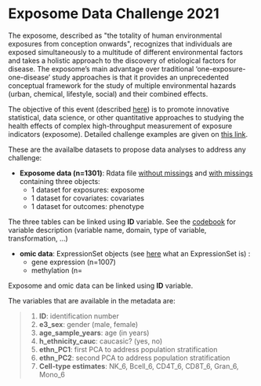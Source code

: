 # Exposome Data Challenge 2021

The exposome, described as "the totality of human environmental exposures from conception onwards", recognizes that individuals are exposed simultaneously to a multitude of different environmental factors and takes a holistic approach to the discovery of etiological factors for disease. The exposome’s main advantage over traditional ‘one-exposure-one-disease’ study approaches is that it provides an unprecedented conceptual framework for the study of multiple environmental hazards (urban, chemical, lifestyle, social) and their combined effects.

The objective of this event (described [here](https://www.isglobal.org/-/exposome-data-analysis-challenge)) is to promote innovative statistical, data science, or other quantitative approaches to studying the health effects of complex high-throughput measurement of exposure indicators (exposome). Detailed challenge examples are given on [this link](https://docs.google.com/document/d/1ul3v-sIniLuTjFB1F1CrFQIX8mrEXVnvSzOF7BCOnpQ/edit). 

These are the availalbe datasets to propose data analyses to address any challenge:

- **Exposome data (n=1301)**:  Rdata file [without missings](https://github.com/isglobal-brge/brgedata/blob/master/data/ExposomeDataChallenge2021/exposome.RData) and [with missings](https://github.com/isglobal-brge/brgedata/blob/master/data/ExposomeDataChallenge2021/exposome_NA.RData) containing three objects:
     - 1 dataset for exposures: exposome
     - 1 dataset for covariates: covariates
     - 1 dataset for outcomes: phenotype

The three tables can be linked using **ID** variable. See the [codebook](https://github.com/isglobal-brge/brgedata/blob/master/data/ExposomeDataChallenge2021/codebook.xlsx) for variable description (variable name, domain, type of variable, transformation, ...)


- **omic data**: ExpressionSet objects (see [here](https://isglobal-brge.github.io/Master_Bioinformatics/bioconductor.html#expressionset) what an ExpressionSet is) :
     - gene expression (n=1007)
     - methylation (n=

Exposome and omic data can be linked using **ID** variable. 

The variables that are available in the metadata are:
> 1. **ID**: identification number
> 2. **e3_sex**: gender (male, female)
> 3. **age_sample_years**: age (in years)
> 4. **h_ethnicity_cauc**: caucasic? (yes, no)
> 5. **ethn_PC1**: first PCA to address population stratification
> 6. **ethn_PC2**: second PCA to address population stratification
> 7. **Cell-type estimates**: NK_6, Bcell_6, CD4T_6, CD8T_6, Gran_6, Mono_6
